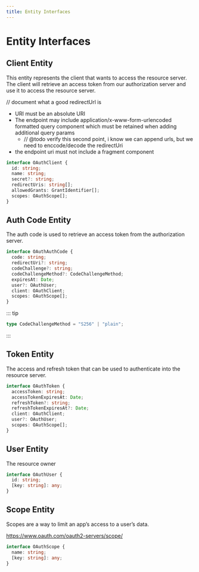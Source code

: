 ```yaml
---
title: Entity Interfaces
---
```


# Entity Interfaces

## Client Entity

This entity represents the client that wants to access the resource server. The client will retrieve an access token from our authorization server and use it to access the resource server.

// document what a good redirectUrl is

* URI must be an absolute URI
* The endpoint may include application/x-www-form-urlencoded formatted query component which must be retained when adding additional query params
    * // @todo verify this second point, i know we can append urls, but we need to enccode/decode the redirectUri
* the endpoint uri must not include a fragment component

```typescript
interface OAuthClient {
  id: string;
  name: string;
  secret?: string;
  redirectUris: string[];
  allowedGrants: GrantIdentifier[];
  scopes: OAuthScope[];
}
```

## Auth Code Entity

The auth code is used to retrieve an access token from the authorization server.

```typescript
interface OAuthAuthCode {
  code: string;
  redirectUri?: string;
  codeChallenge?: string;
  codeChallengeMethod?: CodeChallengeMethod;
  expiresAt: Date;
  user?: OAuthUser;
  client: OAuthClient;
  scopes: OAuthScope[];
}
```

::: tip

```ts
type CodeChallengeMethod = "S256" | "plain";
```
:::

## Token Entity

The access and refresh token that can be used to authenticate into the resource server.

```typescript
interface OAuthToken {
  accessToken: string;
  accessTokenExpiresAt: Date;
  refreshToken?: string;
  refreshTokenExpiresAt?: Date;
  client: OAuthClient;
  user?: OAuthUser;
  scopes: OAuthScope[];
}
```

## User Entity

The resource owner

```typescript
interface OAuthUser {
  id: string;
  [key: string]: any;
}
```

## Scope Entity

Scopes are a way to limit an app’s access to a user’s data.

https://www.oauth.com/oauth2-servers/scope/

```typescript
interface OAuthScope {
  name: string;
  [key: string]: any;
}
```
